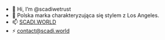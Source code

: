 - 👋 Hi, I’m @scadiwetrust
- 👀 Polska marka charakteryzująca się stylem z Los Angeles.
- 📫 [SCADI.WORLD](https://scadi.world/)
- ⚡ contact@scadi.world
